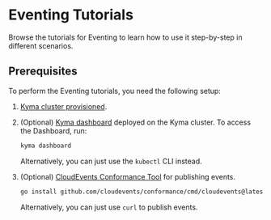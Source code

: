 # Eventing Tutorials

Browse the tutorials for Eventing to learn how to use it step-by-step in different scenarios.

## Prerequisites

To perform the Eventing tutorials, you need the following setup:

1. [Kyma cluster provisioned](https://kyma-project.io/#/02-get-started/01-quick-install).

2. (Optional) [Kyma dashboard](https://kyma-project.io/#/01-overview/ui/README?id=kyma-dashboard) deployed on the Kyma cluster. To access the Dashboard, run:

   ```bash
   kyma dashboard
   ```

   Alternatively, you can just use the `kubectl` CLI instead.

3. (Optional) [CloudEvents Conformance Tool](https://github.com/cloudevents/conformance) for publishing events.

   ```bash
   go install github.com/cloudevents/conformance/cmd/cloudevents@latest
   ```

   Alternatively, you can just use `curl` to publish events.

